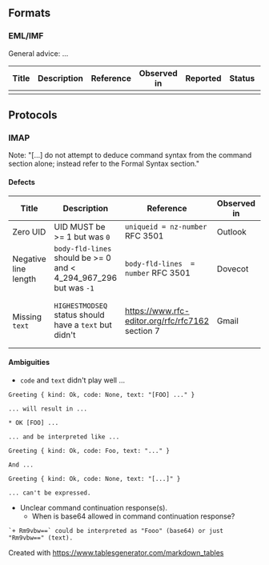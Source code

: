 ## Formats

### EML/IMF

General advice: ...

| Title                | Description                                                      | Reference                                        | Observed in | Reported | Status  | Comment                            |
|----------------------|------------------------------------------------------------------|--------------------------------------------------|-------------|----------|---------|------------------------------------|
|                      |                                                                  |                                                  |             |          |         |                                    |

## Protocols

### IMAP

Note: "[...] do not attempt to deduce command syntax from the command section alone; instead refer to the Formal Syntax section."

#### Defects

| Title                | Description                                                      | Reference                                        | Observed in | Reported | Status  | Comment                            |
|----------------------|------------------------------------------------------------------|--------------------------------------------------|-------------|----------|---------|------------------------------------|
| Zero UID             | UID MUST be >= 1 but was `0`                                     | `uniqueid = nz-number` RFC 3501                  | Outlook     | No       | Unknown |                                    |
| Negative line length | `body-fld-lines` should be >= 0 and < 4_294_967_296 but was `-1` | `body-fld-lines  = number` RFC 3501              | Dovecot     | No       | Unknown |                                    |
| Missing `text`       | `HIGHESTMODSEQ` status should have a `text` but didn't           | https://www.rfc-editor.org/rfc/rfc7162 section 7 | Gmail       | Yes      | Open    | Examples in RFC are wrong. Errata? |

#### Ambiguities

* `code` and `text` didn't play well ...

```
Greeting { kind: Ok, code: None, text: "[FOO] ..." }

... will result in ...

* OK [FOO] ...

... and be interpreted like ...

Greeting { kind: Ok, code: Foo, text: "..." }

And ...

Greeting { kind: Ok, code: None, text: "[...]" }

... can't be expressed.
```

* Unclear command continuation response(s).
  * When is base64 allowed in command continuation response?

```
`+ Rm9vbw==` could be interpreted as "Fooo" (base64) or just "Rm9vbw==" (text).
```
  
  
 
   
 Created with https://www.tablesgenerator.com/markdown_tables

